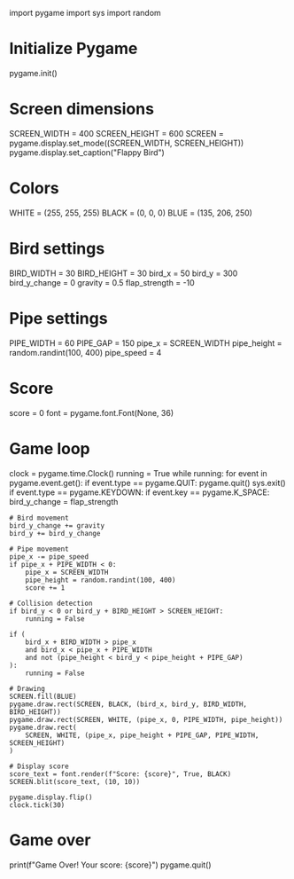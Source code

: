 import pygame
import sys
import random

# Initialize Pygame
pygame.init()

# Screen dimensions
SCREEN_WIDTH = 400
SCREEN_HEIGHT = 600
SCREEN = pygame.display.set_mode((SCREEN_WIDTH, SCREEN_HEIGHT))
pygame.display.set_caption("Flappy Bird")

# Colors
WHITE = (255, 255, 255)
BLACK = (0, 0, 0)
BLUE = (135, 206, 250)

# Bird settings
BIRD_WIDTH = 30
BIRD_HEIGHT = 30
bird_x = 50
bird_y = 300
bird_y_change = 0
gravity = 0.5
flap_strength = -10

# Pipe settings
PIPE_WIDTH = 60
PIPE_GAP = 150
pipe_x = SCREEN_WIDTH
pipe_height = random.randint(100, 400)
pipe_speed = 4

# Score
score = 0
font = pygame.font.Font(None, 36)

# Game loop
clock = pygame.time.Clock()
running = True
while running:
    for event in pygame.event.get():
        if event.type == pygame.QUIT:
            pygame.quit()
            sys.exit()
        if event.type == pygame.KEYDOWN:
            if event.key == pygame.K_SPACE:
                bird_y_change = flap_strength

    # Bird movement
    bird_y_change += gravity
    bird_y += bird_y_change

    # Pipe movement
    pipe_x -= pipe_speed
    if pipe_x + PIPE_WIDTH < 0:
        pipe_x = SCREEN_WIDTH
        pipe_height = random.randint(100, 400)
        score += 1

    # Collision detection
    if bird_y < 0 or bird_y + BIRD_HEIGHT > SCREEN_HEIGHT:
        running = False

    if (
        bird_x + BIRD_WIDTH > pipe_x
        and bird_x < pipe_x + PIPE_WIDTH
        and not (pipe_height < bird_y < pipe_height + PIPE_GAP)
    ):
        running = False

    # Drawing
    SCREEN.fill(BLUE)
    pygame.draw.rect(SCREEN, BLACK, (bird_x, bird_y, BIRD_WIDTH, BIRD_HEIGHT))
    pygame.draw.rect(SCREEN, WHITE, (pipe_x, 0, PIPE_WIDTH, pipe_height))
    pygame.draw.rect(
        SCREEN, WHITE, (pipe_x, pipe_height + PIPE_GAP, PIPE_WIDTH, SCREEN_HEIGHT)
    )

    # Display score
    score_text = font.render(f"Score: {score}", True, BLACK)
    SCREEN.blit(score_text, (10, 10))

    pygame.display.flip()
    clock.tick(30)

# Game over
print(f"Game Over! Your score: {score}")
pygame.quit()
